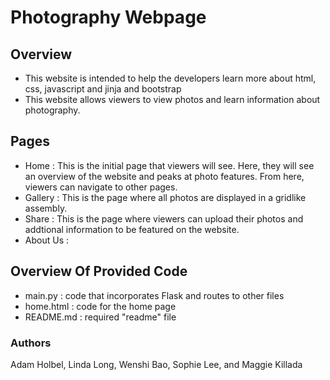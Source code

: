 # Photography Webpage

## Overview
- This website is intended to help the developers learn more about html, css, javascript and jinja and bootstrap
- This website allows viewers to view photos and learn information about photography.

## Pages
- Home : This is the initial page that viewers will see. Here, they will see an overview of the website and peaks at photo features. From here, viewers can navigate to other pages.
- Gallery : This is the page where all photos are displayed in a gridlike assembly.
- Share : This is the page where viewers can upload their photos and addtional information to be featured on the website.
- About Us : 


## Overview Of Provided Code
- main.py : code that incorporates Flask and routes to other files
- home.html : code for the home page
- README.md : required "readme" file

### Authors
Adam Holbel, Linda Long, Wenshi Bao, Sophie Lee, and Maggie Killada